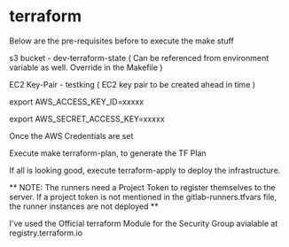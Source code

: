 # terraform

Below are the pre-requisites before to execute the make stuff

s3 bucket - dev-terraform-state ( Can be referenced from environment variable as well. Override in the Makefile )

EC2 Key-Pair - testking ( EC2 key pair to be created ahead in time )

export AWS_ACCESS_KEY_ID=xxxxx

export AWS_SECRET_ACCESS_KEY=xxxxx


Once the AWS Credentials are set

Execute make terraform-plan, to generate the TF Plan

If all is looking good, execute terraform-apply to deploy the infrastructure.


** NOTE: The runners need a Project Token to register themselves to the server. If a project token is not mentioned in the gitlab-runners.tfvars file, the runner instances are not deployed **

I've used the Official terraform Module for the Security Group avialable at registry.terraform.io

